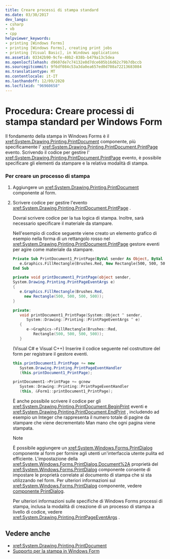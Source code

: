 ```yaml
---
title: Creare processi di stampa standard
ms.date: 03/30/2017
dev_langs:
- csharp
- vb
- cpp
helpviewer_keywords:
- printing [Windows Forms]
- printing [Windows Forms], creating print jobs
- printing [Visual Basic], in Windows applications
ms.assetid: 03342b90-9cfe-40b2-838b-b479a13c5dea
ms.openlocfilehash: d9607de7c74132e0d7dce605b16d62c79b7dbccb
ms.sourcegitcommit: 9f6df084c53a3da0ea657ed0d708a72213683084
ms.translationtype: MT
ms.contentlocale: it-IT
ms.lasthandoff: 12/09/2020
ms.locfileid: "96960658"
---
```

# <a name="how-to-create-standard-windows-forms-print-jobs"></a>Procedura: Creare processi di stampa standard per Windows Form
Il fondamento della stampa in Windows Forms è il <xref:System.Drawing.Printing.PrintDocument> componente, più specificamente l' <xref:System.Drawing.Printing.PrintDocument.PrintPage> evento. Scrivendo il codice per gestire l' <xref:System.Drawing.Printing.PrintDocument.PrintPage> evento, è possibile specificare gli elementi da stampare e la relativa modalità di stampa.  
  
### <a name="to-create-a-print-job"></a>Per creare un processo di stampa  
  
1. Aggiungere un <xref:System.Drawing.Printing.PrintDocument> componente al form.  
  
2. Scrivere codice per gestire l'evento <xref:System.Drawing.Printing.PrintDocument.PrintPage> .  
  
     Dovrai scrivere codice per la tua logica di stampa. Inoltre, sarà necessario specificare il materiale da stampare.  
  
     Nell'esempio di codice seguente viene creato un elemento grafico di esempio nella forma di un rettangolo rosso nel <xref:System.Drawing.Printing.PrintDocument.PrintPage> gestore eventi per agire come materiale da stampare.  
  
    ```vb  
    Private Sub PrintDocument1_PrintPage(ByVal sender As Object, ByVal e As System.Drawing.Printing.PrintPageEventArgs) Handles PrintDocument1.PrintPage  
       e.Graphics.FillRectangle(Brushes.Red, New Rectangle(500, 500, 500, 500))  
    End Sub  
    ```  
  
    ```csharp  
    private void printDocument1_PrintPage(object sender,
    System.Drawing.Printing.PrintPageEventArgs e)  
    {  
       e.Graphics.FillRectangle(Brushes.Red,
         new Rectangle(500, 500, 500, 500));  
    }  
    ```  
  
    ```cpp  
    private:  
       void printDocument1_PrintPage(System::Object ^ sender,  
          System::Drawing::Printing::PrintPageEventArgs ^ e)  
       {  
          e->Graphics->FillRectangle(Brushes::Red,  
             Rectangle(500, 500, 500, 500));  
       }  
    ```  
  
     (Visual C# e Visual C++) Inserire il codice seguente nel costruttore del form per registrare il gestore eventi.  
  
    ```csharp  
    this.printDocument1.PrintPage += new  
       System.Drawing.Printing.PrintPageEventHandler  
       (this.printDocument1_PrintPage);  
    ```  
  
    ```cpp  
    printDocument1->PrintPage += gcnew  
       System::Drawing::Printing::PrintPageEventHandler  
       (this, &Form1::printDocument1_PrintPage);  
    ```  
  
     È anche possibile scrivere il codice per gli <xref:System.Drawing.Printing.PrintDocument.BeginPrint> eventi e <xref:System.Drawing.Printing.PrintDocument.EndPrint> , includendo ad esempio un Integer che rappresenta il numero totale di pagine da stampare che viene decrementato Man mano che ogni pagina viene stampata.  
  
    > [!NOTE]
    > È possibile aggiungere un <xref:System.Windows.Forms.PrintDialog> componente al form per fornire agli utenti un'interfaccia utente pulita ed efficiente. L'impostazione della <xref:System.Windows.Forms.PrintDialog.Document%2A> proprietà del <xref:System.Windows.Forms.PrintDialog> componente consente di impostare le proprietà correlate al documento di stampa che si sta utilizzando nel form. Per ulteriori informazioni sul <xref:System.Windows.Forms.PrintDialog> componente, vedere [componente PrintDialog](../controls/printdialog-component-windows-forms.md).  
  
     Per ulteriori informazioni sulle specifiche di Windows Forms processi di stampa, inclusa la modalità di creazione di un processo di stampa a livello di codice, vedere <xref:System.Drawing.Printing.PrintPageEventArgs> .  
  
## <a name="see-also"></a>Vedere anche

- <xref:System.Drawing.Printing.PrintDocument>
- [Supporto per la stampa in Windows Form](windows-forms-print-support.md)
